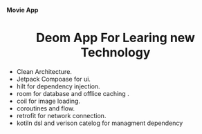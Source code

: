 **Movie App** 
<h1 align="center">Deom App For Learing new Technology </h1>

- Clean Architecture.
- Jetpack Compoase for ui.
- hilt for dependency injection.
- room for database and offlice caching .
- coil for image loading.
- coroutines and flow.
- retrofit for network connection.
- kotiln dsl and verison catelog for managment dependency 

